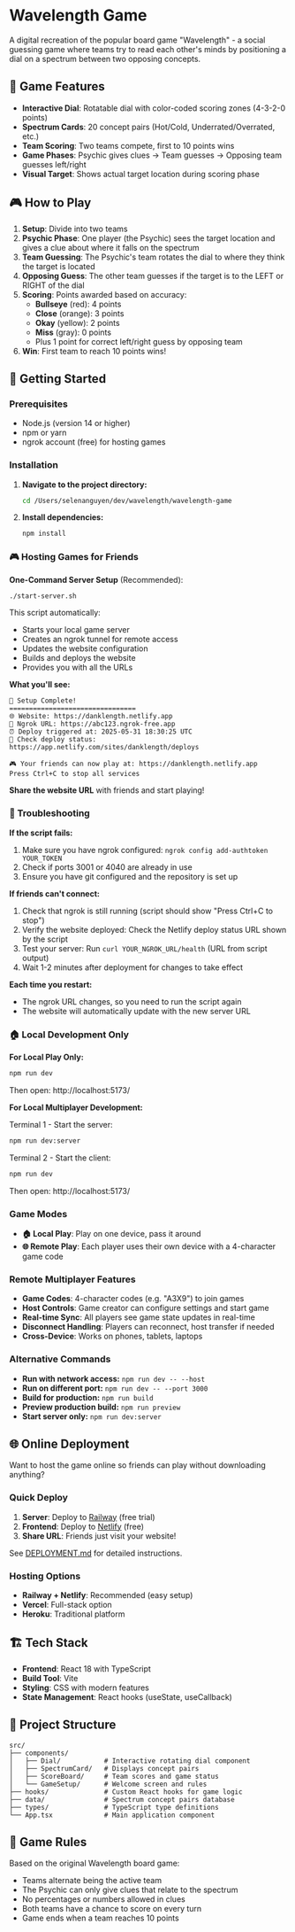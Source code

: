 # Wavelength Game

A digital recreation of the popular board game "Wavelength" - a social guessing game where teams try to read each other's minds by positioning a dial on a spectrum between two opposing concepts.

## 🎯 Game Features

- **Interactive Dial**: Rotatable dial with color-coded scoring zones (4-3-2-0 points)
- **Spectrum Cards**: 20 concept pairs (Hot/Cold, Underrated/Overrated, etc.)
- **Team Scoring**: Two teams compete, first to 10 points wins
- **Game Phases**: Psychic gives clues → Team guesses → Opposing team guesses left/right
- **Visual Target**: Shows actual target location during scoring phase

## 🎮 How to Play

1. **Setup**: Divide into two teams
2. **Psychic Phase**: One player (the Psychic) sees the target location and gives a clue about where it falls on the spectrum
3. **Team Guessing**: The Psychic's team rotates the dial to where they think the target is located
4. **Opposing Guess**: The other team guesses if the target is to the LEFT or RIGHT of the dial
5. **Scoring**: Points awarded based on accuracy:
   - **Bullseye** (red): 4 points
   - **Close** (orange): 3 points 
   - **Okay** (yellow): 2 points
   - **Miss** (gray): 0 points
   - Plus 1 point for correct left/right guess by opposing team
6. **Win**: First team to reach 10 points wins!

## 🚀 Getting Started

### Prerequisites
- Node.js (version 14 or higher)
- npm or yarn
- ngrok account (free) for hosting games

### Installation

1. **Navigate to the project directory:**
   ```bash
   cd /Users/selenanguyen/dev/wavelength/wavelength-game
   ```

2. **Install dependencies:**
   ```bash
   npm install
   ```

### 🎮 Hosting Games for Friends

**One-Command Server Setup** (Recommended):
```bash
./start-server.sh
```

This script automatically:
- Starts your local game server
- Creates an ngrok tunnel for remote access
- Updates the website configuration
- Builds and deploys the website
- Provides you with all the URLs

**What you'll see:**
```
🎉 Setup Complete!
================================
🌐 Website: https://danklength.netlify.app
🔗 Ngrok URL: https://abc123.ngrok-free.app
⏰ Deploy triggered at: 2025-05-31 18:30:25 UTC
📡 Check deploy status: https://app.netlify.com/sites/danklength/deploys

🎮 Your friends can now play at: https://danklength.netlify.app
Press Ctrl+C to stop all services
```

**Share the website URL** with friends and start playing!

### 🔧 Troubleshooting

**If the script fails:**
1. Make sure you have ngrok configured: `ngrok config add-authtoken YOUR_TOKEN`
2. Check if ports 3001 or 4040 are already in use
3. Ensure you have git configured and the repository is set up

**If friends can't connect:**
1. Check that ngrok is still running (script should show "Press Ctrl+C to stop")
2. Verify the website deployed: Check the Netlify deploy status URL shown by the script
3. Test your server: Run `curl YOUR_NGROK_URL/health` (URL from script output)
4. Wait 1-2 minutes after deployment for changes to take effect

**Each time you restart:**
- The ngrok URL changes, so you need to run the script again
- The website will automatically update with the new server URL

### 🏠 Local Development Only

**For Local Play Only:**
```bash
npm run dev
```
Then open: http://localhost:5173/

**For Local Multiplayer Development:**

Terminal 1 - Start the server:
```bash
npm run dev:server
```

Terminal 2 - Start the client:
```bash
npm run dev
```

Then open: http://localhost:5173/

### Game Modes

- **🏠 Local Play**: Play on one device, pass it around
- **🌐 Remote Play**: Each player uses their own device with a 4-character game code

### Remote Multiplayer Features

- **Game Codes**: 4-character codes (e.g. "A3X9") to join games
- **Host Controls**: Game creator can configure settings and start game
- **Real-time Sync**: All players see game state updates in real-time
- **Disconnect Handling**: Players can reconnect, host transfer if needed
- **Cross-Device**: Works on phones, tablets, laptops

### Alternative Commands

- **Run with network access:** `npm run dev -- --host`
- **Run on different port:** `npm run dev -- --port 3000`
- **Build for production:** `npm run build`
- **Preview production build:** `npm run preview`
- **Start server only:** `npm run dev:server`

## 🌐 Online Deployment

Want to host the game online so friends can play without downloading anything?

### Quick Deploy
1. **Server**: Deploy to [Railway](https://railway.app) (free trial)
2. **Frontend**: Deploy to [Netlify](https://netlify.com) (free)
3. **Share URL**: Friends just visit your website!

See [DEPLOYMENT.md](./DEPLOYMENT.md) for detailed instructions.

### Hosting Options
- **Railway + Netlify**: Recommended (easy setup)
- **Vercel**: Full-stack option
- **Heroku**: Traditional platform

## 🏗️ Tech Stack

- **Frontend**: React 18 with TypeScript
- **Build Tool**: Vite
- **Styling**: CSS with modern features
- **State Management**: React hooks (useState, useCallback)

## 📁 Project Structure

```
src/
├── components/
│   ├── Dial/           # Interactive rotating dial component
│   ├── SpectrumCard/   # Displays concept pairs
│   ├── ScoreBoard/     # Team scores and game status
│   └── GameSetup/      # Welcome screen and rules
├── hooks/              # Custom React hooks for game logic
├── data/               # Spectrum concept pairs database
├── types/              # TypeScript type definitions
└── App.tsx             # Main application component
```

## 🎨 Game Rules

Based on the original Wavelength board game:
- Teams alternate being the active team
- The Psychic can only give clues that relate to the spectrum
- No percentages or numbers allowed in clues
- Both teams have a chance to score on every turn
- Game ends when a team reaches 10 points
